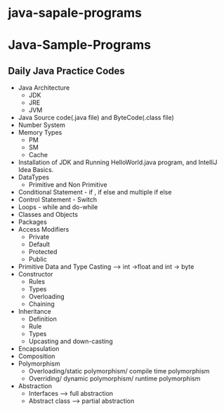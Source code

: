 # java-sapale-programs
# Java-Sample-Programs
## Daily Java Practice Codes
- Java Architecture
  - JDK
  - JRE
  - JVM
- Java Source code(.java file) and ByteCode(.class file)
- Number System
- Memory Types 
  - PM
  - SM
  - Cache
- Installation of JDK and Running HelloWorld.java program, and IntelliJ Idea Basics.
- DataTypes
  - Primitive and Non Primitive
- Conditional Statement - if , if else and multiple if else
- Control Statement - Switch
- Loops - while and do-while
- Classes and Objects
- Packages
- Access Modifiers
  - Private
  - Default
  - Protected
  - Public
 - Primitive Data and Type Casting --> int ->float and int -> byte
- Constructor
  - Rules
  - Types
  - Overloading
  - Chaining
- Inheritance 
  - Definition
  - Rule
  - Types
  - Upcasting and down-casting
- Encapsulation
- Composition
- Polymorphism
  - Overloading/static polymorphism/ compile time polymorphism
  - Overriding/ dynamic polymorphism/ runtime polymorphism
- Abstraction 
  - Interfaces --> full abstraction
  - Abstract class --> partial abstraction
